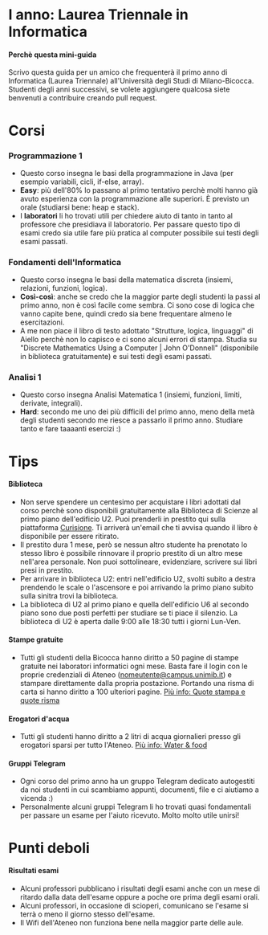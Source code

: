 # I anno: Laurea Triennale in Informatica

#### Perchè questa mini-guida
Scrivo questa guida per un amico che frequenterà il primo anno di Informatica (Laurea Triennale) all'Università degli Studi di Milano-Bicocca. Studenti degli anni successivi, se volete aggiungere qualcosa siete benvenuti a contribuire creando pull request.

# Corsi

### Programmazione 1
* Questo corso insegna le basi della programmazione in Java (per esempio variabili, cicli, if-else, array).
* **Easy**: più dell'80% lo passano al primo tentativo perchè molti hanno già avuto esperienza con la programmazione alle superiori. È previsto un orale (studiarsi bene: heap e stack).
* I **laboratori** li ho trovati utili per chiedere aiuto di tanto in tanto al professore che presidiava il laboratorio. Per passare questo tipo di esami credo sia utile fare più pratica al computer possibile sui testi degli esami passati.

### Fondamenti dell'Informatica
* Questo corso insegna le basi della matematica discreta (insiemi, relazioni, funzioni, logica).
* **Così-così**: anche se credo che la maggior parte degli studenti la passi al primo anno, non è così facile come sembra. Ci sono cose di logica che vanno capite bene, quindi credo sia bene frequentare almeno le esercitazioni.
* A me non piace il libro di testo adottato "Strutture, logica, linguaggi" di Aiello perchè non lo capisco e ci sono alcuni errori di stampa. Studia su "Discrete Mathematics Using a Computer | John O'Donnell" (disponibile in biblioteca gratuitamente) e sui testi degli esami passati.

### Analisi 1
* Questo corso insegna Analisi Matematica 1 (insiemi, funzioni, limiti, derivate, integrali).
* **Hard**: secondo me uno dei più difficili del primo anno, meno della metà degli studenti secondo me riesce a passarlo il primo anno. Studiare tanto e fare taaaanti esercizi :)

# Tips

#### Biblioteca
* Non serve spendere un centesimo per acquistare i libri adottati dal corso perchè sono disponibili gratuitamente alla Biblioteca di Scienze al primo piano dell'edificio U2. Puoi prenderli in prestito qui sulla piattaforma [Curisione](https://eds.a.ebscohost.com/eds/search/basic?vid=0&sid=ad73d8d0-bb49-4da7-a95c-e96ac16a922a%40sessionmgr4007). Ti arriverà un'email che ti avvisa quando il libro è disponibile per essere ritirato.
* Il prestito dura 1 mese, però se nessun altro studente ha prenotato lo stesso libro è possibile rinnovare il proprio prestito di un altro mese nell'area personale. Non puoi sottolineare, evidenziare, scrivere sui libri presi in prestito. 
* Per arrivare in biblioteca U2: entri nell'edificio U2, svolti subito a destra prendendo le scale o l'ascensore e poi arrivando la primo piano subito sulla sinitra trovi la biblioteca.
* La biblioteca di U2 al primo piano e quella dell'edificio U6 al secondo piano sono due posti perfetti per studiare se ti piace il silenzio. La biblioteca di U2 è aperta dalle 9:00 alle 18:30 tutti i giorni Lun-Ven.

#### Stampe gratuite
* Tutti gli studenti della Bicocca hanno diritto a 50 pagine di stampe gratuite nei laboratori informatici ogni mese. Basta fare il login con le proprie credenziali di Ateneo (nomeutente@campus.unimib.it) e stampare direttamente dalla propria postazione. Portando una risma di carta si hanno diritto a 100 ulteriori pagine. [Più info: Quote stampa e quote risma](http://lib.didattica.unimib.it/?page_id=152)

#### Erogatori d'acqua
* Tutti gli studenti hanno diritto a 2 litri di acqua giornalieri presso gli erogatori sparsi per tutto l'Ateneo. [Più info: Water & food](https://www.unimib.it/ateneo/bicocca-sostenibile/water-food)

#### Gruppi Telegram
* Ogni corso del primo anno ha un gruppo Telegram dedicato autogestiti da noi studenti in cui scambiamo appunti, documenti, file e ci aiutiamo a vicenda :) 
* Personalmente alcuni gruppi Telegram li ho trovati quasi fondamentali per passare un esame per l'aiuto ricevuto. Molto molto utile unirsi! 

# Punti deboli
#### Risultati esami
* Alcuni professori pubblicano i risultati degli esami anche con un mese di ritardo dalla data dell'esame oppure a poche ore prima degli esami orali.
* Alcuni professori, in occasione di scioperi, comunicano se l'esame si terrà o meno il giorno stesso dell'esame.
* Il Wifi dell'Ateneo non funziona bene nella maggior parte delle aule.
